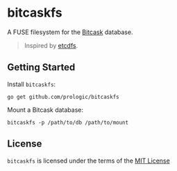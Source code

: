 # bitcaskfs

A FUSE filesystem for the [Bitcask](https://github.com/prologic/bitcask) database.

> Inspired by [etcdfs](https://github.com/polyrabbit/etcdfs).

## Getting Started

Install `bitcaskfs`:

```#!console
go get github.com/prologic/bitcaskfs
```

Mount a Bitcask database:

```#!console
bitcaskfs -p /path/to/db /path/to/mount
```

## License

`bitcaskfs` is licensed under the terms of the [MIT License](/LICENSE)
